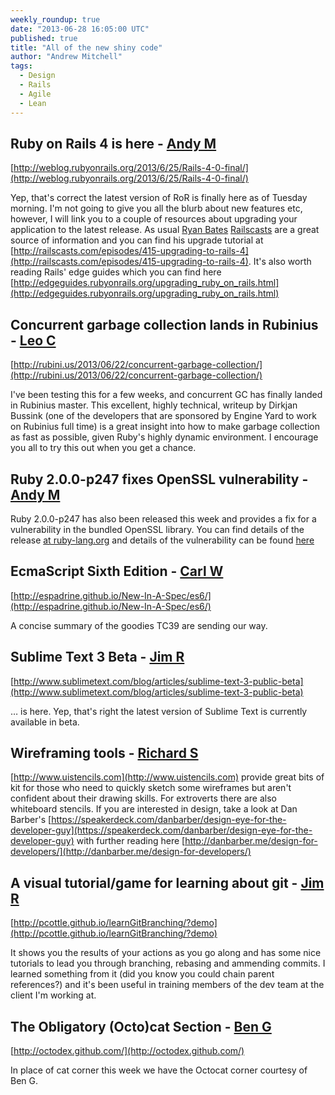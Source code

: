 ```yaml
---
weekly_roundup: true
date: "2013-06-28 16:05:00 UTC"
published: true
title: "All of the new shiny code"
author: "Andrew Mitchell"
tags:
  - Design
  - Rails
  - Agile
  - Lean
---
```


## Ruby on Rails 4 is here - [Andy M](/people/andrew-mitchell)
[http://weblog.rubyonrails.org/2013/6/25/Rails-4-0-final/](http://weblog.rubyonrails.org/2013/6/25/Rails-4-0-final/)

Yep, that's correct the latest version of RoR is finally here as of Tuesday morning. I'm not going to give you all the blurb about new features etc, however, I will link you to  a couple of resources about upgrading your application to the latest release. As usual [Ryan Bates](https://github.com/ryanb) [Railscasts](http://www.railscasts.com) are a great source of information and you can find his upgrade tutorial at [http://railscasts.com/episodes/415-upgrading-to-rails-4](http://railscasts.com/episodes/415-upgrading-to-rails-4). It's also worth reading Rails' edge guides which you can find here [http://edgeguides.rubyonrails.org/upgrading_ruby_on_rails.html](http://edgeguides.rubyonrails.org/upgrading_ruby_on_rails.html)


## Concurrent garbage collection lands in Rubinius - [Leo C](/people/leo-cassarani)

[http://rubini.us/2013/06/22/concurrent-garbage-collection/](http://rubini.us/2013/06/22/concurrent-garbage-collection/)

I've been testing this for a few weeks, and concurrent GC has finally landed in Rubinius master. This excellent, highly technical, writeup by Dirkjan Bussink (one of the developers that are sponsored by Engine Yard to work on Rubinius full time) is a great insight into how to make garbage collection as fast as possible, given Ruby's highly dynamic environment. I encourage you all to try this out when you get a chance.

## Ruby 2.0.0-p247 fixes OpenSSL vulnerability - [Andy M](/people/andrew-mitchell)
Ruby 2.0.0-p247 has also been released this week and provides a fix for a vulnerability in the bundled OpenSSL library. You can find details of the release [at ruby-lang.org](http://www.ruby-lang.org/en/news/2013/06/27/ruby-2-0-0-p247-is-released) and details of the vulnerability can be found [here](http://www.ruby-lang.org/en/news/2013/06/27/hostname-check-bypassing-vulnerability-in-openssl-client-cve-2013-4073/)


## EcmaScript Sixth Edition - [Carl W](/people/carl-whittaker)

[http://espadrine.github.io/New-In-A-Spec/es6/](http://espadrine.github.io/New-In-A-Spec/es6/)

A concise summary of the goodies TC39 are sending our way.


## Sublime Text 3 Beta - [Jim R](https://github.com/j1mr10rd4n)

[http://www.sublimetext.com/blog/articles/sublime-text-3-public-beta](http://www.sublimetext.com/blog/articles/sublime-text-3-public-beta)

… is here. Yep, that's right the latest version of Sublime Text is currently available in beta.

## Wireframing tools - [Richard S](/people/richard-stobart)

[http://www.uistencils.com](http://www.uistencils.com) provide great bits of kit for those who need to quickly sketch some wireframes but aren't confident about their drawing skills.  For extroverts there are also whiteboard stencils.  If you are interested in design, take a look at Dan Barber's [https://speakerdeck.com/danbarber/design-eye-for-the-developer-guy](https://speakerdeck.com/danbarber/design-eye-for-the-developer-guy) with further reading here [http://danbarber.me/design-for-developers/](http://danbarber.me/design-for-developers/)

## A visual tutorial/game for learning about git - [Jim R](https://github.com/j1mr10rd4n)

[http://pcottle.github.io/learnGitBranching/?demo](http://pcottle.github.io/learnGitBranching/?demo)

It shows you the results of your actions as you go along and has some
nice tutorials to lead you through branching, rebasing and ammending
commits. I learned something from it (did you know you could chain
parent references?) and it's been useful in training members of the dev
team at the client I'm working at.

## The Obligatory (Octo)cat Section - [Ben G](/people/benjamin-giffin)

[http://octodex.github.com/](http://octodex.github.com/)

In place of cat corner this week we have the Octocat corner courtesy of Ben G.
